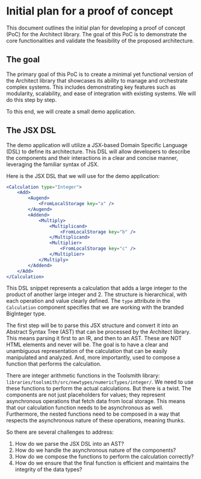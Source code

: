 # Initial plan for a proof of concept

This document outlines the initial plan for developing a proof of concept (PoC) for the Architect library. The goal of this PoC is to demonstrate the core functionalities and validate the feasibility of the proposed architecture.

## The goal

The primary goal of this PoC is to create a minimal yet functional version of the Architect library that showcases its ability to manage and orchestrate complex systems. This includes demonstrating key features such as modularity, scalability, and ease of integration with existing systems. We will do this step by step.

To this end, we will create a small demo application.

## The JSX DSL

The demo application will utilize a JSX-based Domain Specific Language (DSL) to define its architecture. This DSL will allow developers to describe the components and their interactions in a clear and concise manner, leveraging the familiar syntax of JSX.

Here is the JSX DSL that we will use for the demo application:

```jsx
<Calculation type="Integer">
	<Add>
		<Augend>
			<FromLocalStorage key="a" />
		</Augend>
		<Addend>
			<Multiply>
				<Multiplicand>
					<FromLocalStorage key="b" />
				</Multiplicand>
				<Multiplier>
					<FromLocalStorage key="c" />
				</Multiplier>
			</Multiply>
		</Addend>
	</Add>
</Calculation>
```

This DSL snippet represents a calculation that adds a large integer to the product of another large integer and 2. The structure is hierarchical, with each operation and value clearly defined. The `type` attribute in the `Calculation` component specifies that we are working with the branded BigInteger type.

The first step will be to parse this JSX structure and convert it into an Abstract Syntax Tree (AST) that can be processed by the Architect library. This means parsing it first to an IR, and then to an AST. These are NOT HTML elements and never will be. The goal is to have a clear and unambiguous representation of the calculation that can be easily manipulated and analyzed. And, more importantly, used to compose a function that performs the calculation.

There are integer arithmetic functions in the Toolsmith library: `libraries/toolsmith/src/newtypes/numericTypes/integer/`. We need to use these functions to perform the actual calculations. But there is a twist. The <FromLocalStorage> components are not just placeholders for values; they represent asynchronous operations that fetch data from local storage. This means that our calculation function needs to be asynchronous as well. Furthermore, the nested functions need to be composed in a way that respects the asynchronous nature of these operations, meaning thunks.

So there are several challenges to address:

1. How do we parse the JSX DSL into an AST?
2. How do we handle the asynchronous nature of the <FromLocalStorage> components?
3. How do we compose the functions to perform the calculation correctly?
4. How do we ensure that the final function is efficient and maintains the integrity of the data types?
